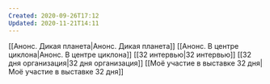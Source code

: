 ```yaml
---
Created: 2020-09-26T17:12
Updated: 2020-11-21T14:11
---
```

  
[[Анонс. Дикая планета|Анонс. Дикая планета]]
[[Анонс. В центре циклона|Анонс. В центре циклона]]
[[32 интервью|32 интервью]]
[[32 дня организация|32 дня организация]]
[[Моё участие в выставке 32 дня|Моё участие в выставке 32 дня]]